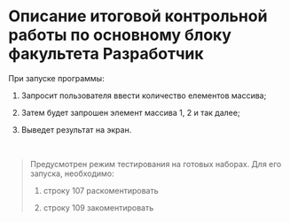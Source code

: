 # Описание итоговой контрольной работы по основному блоку факультета **Разработчик**

При запуске программы:
1. Запросит пользователя ввести количество елементов массива;

2. Затем будет запрошен элемент массива 1, 2 и так далее;

3. Выведет результат на экран.

<br>

> Предусмотрен режим тестирования на готовых наборах.
> Для его запуска, необходимо:
> 1. строку 107 раскоментировать
>
> 2. строку 109 закоментировать

